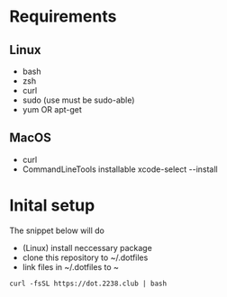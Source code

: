 # Requirements

## Linux

- bash
- zsh
- curl
- sudo (use must be sudo-able)
- yum OR apt-get

## MacOS

- curl
- CommandLineTools installable
  xcode-select --install

# Inital setup

The snippet below will do

- (Linux) install neccessary package
- clone this repository to ~/.dotfiles
- link files in ~/.dotfiles to ~

```
curl -fsSL https://dot.2238.club | bash
```
